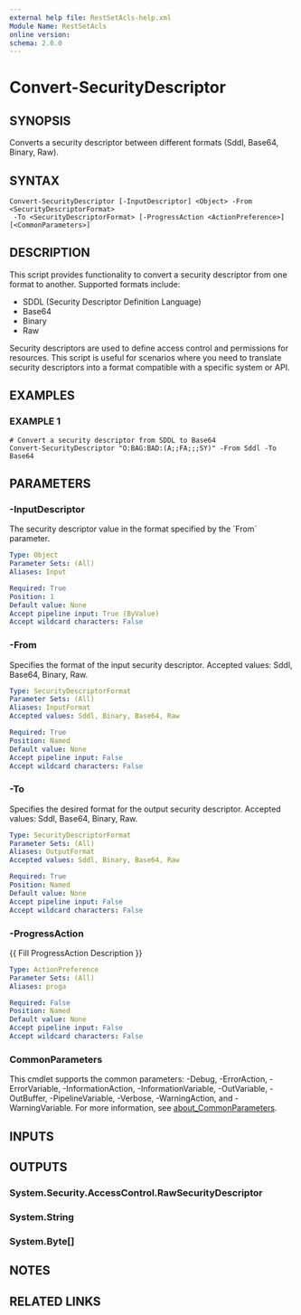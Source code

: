 ```yaml
---
external help file: RestSetAcls-help.xml
Module Name: RestSetAcls
online version:
schema: 2.0.0
---
```


# Convert-SecurityDescriptor

## SYNOPSIS
Converts a security descriptor between different formats (Sddl, Base64, Binary, Raw).

## SYNTAX

```
Convert-SecurityDescriptor [-InputDescriptor] <Object> -From <SecurityDescriptorFormat>
 -To <SecurityDescriptorFormat> [-ProgressAction <ActionPreference>] [<CommonParameters>]
```

## DESCRIPTION
This script provides functionality to convert a security descriptor from one format to another. 
Supported formats include:
- SDDL (Security Descriptor Definition Language)
- Base64
- Binary
- Raw

Security descriptors are used to define access control and permissions for resources. 
This script is useful for scenarios where you need to translate security descriptors 
into a format compatible with a specific system or API.

## EXAMPLES

### EXAMPLE 1
```
# Convert a security descriptor from SDDL to Base64
Convert-SecurityDescriptor "O:BAG:BAD:(A;;FA;;;SY)" -From Sddl -To Base64
```

## PARAMETERS

### -InputDescriptor
The security descriptor value in the format specified by the \`From\` parameter.

```yaml
Type: Object
Parameter Sets: (All)
Aliases: Input

Required: True
Position: 1
Default value: None
Accept pipeline input: True (ByValue)
Accept wildcard characters: False
```

### -From
Specifies the format of the input security descriptor. 
Accepted values: Sddl, Base64, Binary, Raw.

```yaml
Type: SecurityDescriptorFormat
Parameter Sets: (All)
Aliases: InputFormat
Accepted values: Sddl, Binary, Base64, Raw

Required: True
Position: Named
Default value: None
Accept pipeline input: False
Accept wildcard characters: False
```

### -To
Specifies the desired format for the output security descriptor. 
Accepted values: Sddl, Base64, Binary, Raw.

```yaml
Type: SecurityDescriptorFormat
Parameter Sets: (All)
Aliases: OutputFormat
Accepted values: Sddl, Binary, Base64, Raw

Required: True
Position: Named
Default value: None
Accept pipeline input: False
Accept wildcard characters: False
```

### -ProgressAction
{{ Fill ProgressAction Description }}

```yaml
Type: ActionPreference
Parameter Sets: (All)
Aliases: proga

Required: False
Position: Named
Default value: None
Accept pipeline input: False
Accept wildcard characters: False
```

### CommonParameters
This cmdlet supports the common parameters: -Debug, -ErrorAction, -ErrorVariable, -InformationAction, -InformationVariable, -OutVariable, -OutBuffer, -PipelineVariable, -Verbose, -WarningAction, and -WarningVariable. For more information, see [about_CommonParameters](http://go.microsoft.com/fwlink/?LinkID=113216).

## INPUTS

## OUTPUTS

### System.Security.AccessControl.RawSecurityDescriptor
### System.String
### System.Byte[]
## NOTES

## RELATED LINKS
